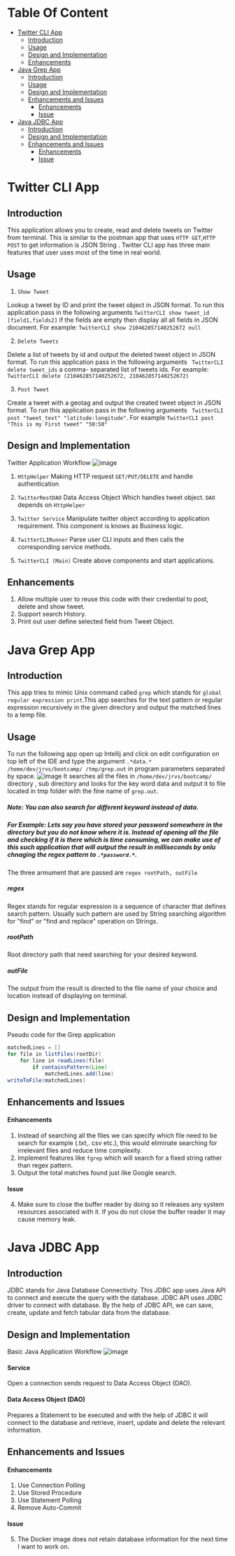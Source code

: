 # Table Of Content
- [Twitter CLI App](#twitter-cli-app)
  * [Introduction](#introduction)
  * [Usage](#usage)
  * [Design and Implementation](#design-and-implementation)
  * [Enhancements](#enhancements)
- [Java Grep App](#java-grep-app)
  * [Introduction](#introduction-1)
  * [Usage](#usage-1)
  * [Design and Implementation](#design-and-implementation-1)
  * [Enhancements and Issues](#enhancements-and-issues)
      - [Enhancements](#enhancements-1)
      - [Issue](#issue)
- [Java JDBC App](#java-jdbc-app)
  * [Introduction](#introduction-2)
  * [Design and Implementation](#design-and-implementation-2)
  * [Enhancements and Issues](#enhancements-and-issues-1)
      - [Enhancements](#enhancements-2)
      - [Issue](#issue-1)
      
# Twitter CLI App
  ## Introduction
  This application allows you to create, read and delete tweets on Twitter from terminal. This is similar to the postman app that uses `HTTP GET`,`HTTP POST`  to get information is JSON String . Twitter CLI app has three main features that user uses most of the time in real world. 
  ## Usage
  1. `Show Tweet`
 
  Lookup a tweet by ID and print the tweet object in JSON format. To run this application pass in the following arguments `TwitterCLI show tweet_id [field1,fields2]` if the fields are empty then display all all fields in JSON document. For example: `TwitterCLI show 210462857140252672 null`
  
  2. `Delete Tweets`
	
 Delete a list of tweets by id and output the deleted tweet object in JSON format. To run this application pass in the following arguments ` TwitterCLI delete tweet_ids` a comma- separated list of tweets ids. For example: ` TwitterCLI delete (210462857140252672, 210462857140252672)`

 3.   `Post Tweet`

Create a tweet with a geotag and output the created tweet object in JSON format. To run this application pass in the following arguments ` TwitterCLI post "tweet_text" "latitude:longitude"`. For example `TwitterCLI post "This is my First tweet" "50:50"`

## Design and Implementation
  Twitter Application Workflow
  ![image](https://user-images.githubusercontent.com/51926543/61077272-07347b00-a3ec-11e9-91b2-7b22d6aa5388.png)

1. `HttpHelper` 
Making HTTP request `GET/PUT/DELETE` and handle authentication

2. `TwitterRestDAO`
Data Access Object Which handles tweet object. `DAO` depends on `HttpHelper`

3. `Twitter Service`
Manipulate twitter object according to application requirement. This component is knows as Business logic.

4. `TwitterCLIRunner`
Parse user CLI inputs and then calls the corresponding service methods.

5. `TwitterCLI (Main)`
Create above components and start applications.
  ## Enhancements 
  1. Allow multiple user to reuse this code with their credential to post, delete and show tweet.
  2. Support search History.
  3.  Print out user define selected field from Tweet Object.


# Java Grep App
  ## Introduction
  This app tries to mimic Unix command called `grep` which stands for `global regular expression print`.This app searches for the text pattern or regular expression recursively in the given directory and output the matched  lines to a temp file.
  ## Usage
  To run the following app open up Intellij and click on edit configuration on top left of the IDE and type the argument `.*data.* /home/dev/jrvs/bootcamp/ /tmp/grep.out` in program parameters separated by space.
  ![image](https://user-images.githubusercontent.com/51926543/60534768-90eb9680-9cd0-11e9-839b-b329ef2b90ba.png)
  It searches all the files in `/home/dev/jrvs/bootcamp/`  directory , sub directory and looks for the key word data and output it to file located in tmp folder with the fine name of `grep.out`.
  ##### Note: You can also search for different keyword instead of data.
  ##### For Example: Lets say you have stored your password somewhere in the directory but you do not know where it is. Instead of opening all the file and checking if it is there which is time consuming, we can make use of this such application that will output the result in milliseconds by onlu chnaging the regex pattern to `.*password.*`.
The three armument that are passed are `regex rootPath, outFile`
##### regex
Regex stands for regular expression is a sequence of character that defines search pattern. Usually such pattern are used by String searching algorithm  for "find" or "find and replace" operation on Strings.
##### rootPath
Root directory path that need searching for your desired keyword.
##### outFile
The output from the result is directed to the file name of your choice and location instead of displaying on terminal.
  
  ## Design and Implementation
  Pseudo code for the Grep application
  ```java
  matchedLines = []
  for file in listFiles(rootDir)
	  for line in readLines(file)
		  if containsPattern(Line)
			  matchedLines.add(line)
  writeToFile(matchedLines)
  ```
  ## Enhancements and Issues
  #### Enhancements
  1. Instead of searching all the files we can specify which file need to be search for example (.txt,. csv etc.), this would eliminate searching for irrelevant files and reduce time complexity.
  2. Implement features like `fgrep` which will search for a fixed string rather than regex pattern. 
  3.  Output the total matches found just like Google search.
  #### Issue
  4. Make sure to close the buffer reader by doing so it releases any system resources associated with it.  If you do not close the buffer reader it may cause memory leak.
  
  # Java JDBC App
  ## Introduction
  JDBC stands for Java Database Connectivity. This JDBC app uses Java API to connect and execute the query with the database. JDBC API uses JDBC driver to connect with database. By the help of JDBC API, we can save, create, update and fetch tabular data from the database.
  ## Design and Implementation
  
  
  Basic Java Application Workflow
 ![image](https://user-images.githubusercontent.com/51926543/61073755-1b747a00-a3e4-11e9-8f17-6b8c654e9579.png)
#### Service
Open a connection sends request to Data Access Object (DAO).
#### Data Access Object (DAO)
Prepares a Statement to be executed  and with the help of JDBC it will connect to the database and retrieve, insert, update and delete the relevant information.
  ## Enhancements and Issues
   #### Enhancements
  1. Use Connection Polling
  2. Use Stored Procedure
  3. Use Statement Polling
  4. Remove Auto-Commit 
  #### Issue
  5. The Docker image does not retain database information for the next time I want to work on.  
  

<!--stackedit_data:
eyJoaXN0b3J5IjpbMTA3MTIxOTM5NiwxMjUzNTk4ODk4LC03NT
E4MjMyMzcsLTEzNTczMTQzNTMsMTcxMjM3MjQ3MSwtMTIyNjk4
OTM5MywtNjkyMjk1OTg5LDEwMTcxMTA5NjYsNTM2MDk0NjEsLT
Y0NzI5NDk5NiwtMTYwMTA1Njg2OCwtMTc2NDUyODc2LC03MzQ0
Njk0MjIsMTU4NzgxNTk2MSwtMTg0NDc1MzQyMiwtNTM4NDU5ND
Q4LC0xNjYyOTMzNTIsNzY1OTAxNzkwLDE1MDY3ODI3NDIsLTY4
MzAyMzMyXX0=
-->